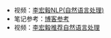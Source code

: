 - 视频：[李宏毅NLP(自然语言处理)](https://www.bilibili.com/video/BV1hM4y157xX)
- 笔记参考：[博客参考](https://helloai.blog.csdn.net/category_9500748_2.html)
- 视频：[李宏毅推荐自然语言处理](https://www.youtube.com/watch?v=OQQ-W_63UgQ&list=PL3FW7Lu3i5Jsnh1rnUwq_TcylNr7EkRe6)